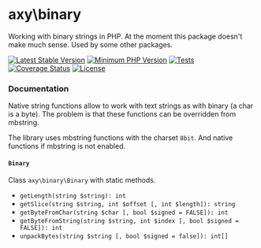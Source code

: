 # axy\binary

Working with binary strings in PHP.
At the moment this package doesn't make much sense.
Used by some other packages.

[![Latest Stable Version](https://img.shields.io/packagist/v/axy/binary.svg?style=flat-square)](https://packagist.org/packages/axy/binary)
[![Minimum PHP Version](https://img.shields.io/badge/php-%3E%3D%208.1-8892BF.svg?style=flat-square)](https://php.net/)
[![Tests](https://github.com/axypro/binary/actions/workflows/test.yml/badge.svg)](https://github.com/axypro/binary/actions/workflows/test.yml)
[![Coverage Status](https://coveralls.io/repos/github/axypro/binary/badge.svg?branch=master)](https://coveralls.io/github/axypro/binary?branch=master)
[![License](https://poser.pugx.org/axy/pbinary/license)](LICENSE)

### Documentation

Native string functions allow to work with text strings as with binary (a char is a byte).
The problem is that these functions can be overridden from mbstring.

The library uses mbstring functions with the charset `8bit`.
And native functions if mbstring is not enabled.

#### `Binary`

Class `axy\binary\Binary` with static methods.

* `getLength(string $string): int`
* `getSlice(string $string, int $offset [, int $length]): string`
* `getByteFromChar(string $char [, bool $signed = FALSE]): int`
* `getByteFromString(string $string, int $index [, bool $signed = FALSE]): int`
* `unpackBytes(string $string [, bool $signed = false]): int[]`
